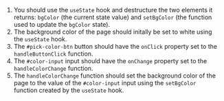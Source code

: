 1. You should use the `useState` hook and destructure the two elements it returns: `bgColor` (the current state value) and `setBgColor` (the function used to update the `bgColor` state).
2. The background color of the page should initally be set to white using the `useState` hook.
3. The `#pick-color-btn` button should have the `onClick` property set to the `handleButtonClick` function.
4. The `#color-input` input should have the `onChange` property set to the `handleColorChange` function.
5. The `handleColorChange` function should set the background color of the page to the value of the `#color-input` input using the `setBgColor` function created by the `useState` hook.